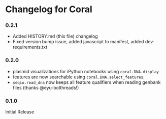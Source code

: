Changelog for Coral
===================

### 0.2.1
* Added HISTORY.md (this file) changelog
* Fixed version bump issue, added javascript to manifest, added dev-requirements.txt

### 0.2.0
* plasmid visualizations for iPython notebooks using `coral.DNA.display`
* features are now searchable using `coral.DNA.select_features`.
* `seqio.read_dna` now keeps all feature qualifiers when reading genbank files (thanks @eyu-bolthreads!)

### 0.1.0

Initial Release
